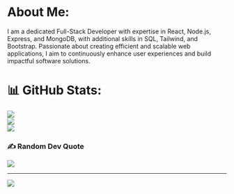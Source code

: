 # About Me:
I am a dedicated Full-Stack Developer with expertise in React, Node.js, Express, and MongoDB, with additional skills in SQL, Tailwind, and Bootstrap. Passionate about creating efficient and scalable web applications, I aim to continuously enhance user experiences and build impactful software solutions.

# 📊 GitHub Stats:
![](https://github-readme-stats.vercel.app/api?username=ayushx7r&theme=dark&hide_border=false&include_all_commits=false&count_private=false)<br/>
![](https://github-readme-streak-stats.herokuapp.com/?user=ayushx7r&theme=dark&hide_border=false)<br/>
![](https://github-readme-stats.vercel.app/api/top-langs/?username=ayushx7r&theme=dark&hide_border=false&include_all_commits=false&count_private=false&layout=compact)

### ✍️ Random Dev Quote
![](https://quotes-github-readme.vercel.app/api?type=horizontal&theme=radical)

---
[![](https://visitcount.itsvg.in/api?id=ayushx7r&icon=0&color=9)](https://visitcount.itsvg.in)

<!-- Proudly created with GPRM ( https://gprm.itsvg.in ) -->
